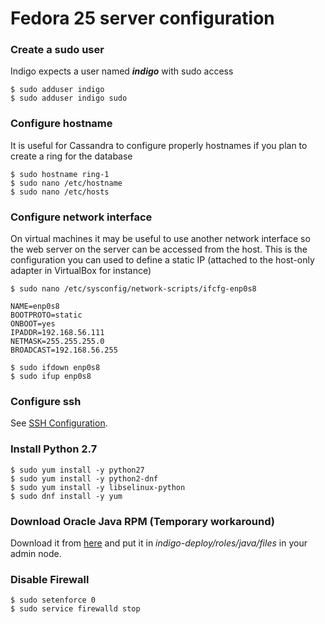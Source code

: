 # Fedora 25 server configuration


### Create a sudo user

Indigo expects a user named _**indigo**_ with sudo access

```
$ sudo adduser indigo
$ sudo adduser indigo sudo
```

### Configure hostname

It is useful for Cassandra to configure properly hostnames if you plan to
create a ring for the database

```
$ sudo hostname ring-1
$ sudo nano /etc/hostname
$ sudo nano /etc/hosts
```

### Configure network interface

On virtual machines it may be useful to use another network interface so the
web server on the server can be accessed from the host. This is the
configuration you can used to define a static IP (attached to the host-only
adapter in VirtualBox for instance)

```
$ sudo nano /etc/sysconfig/network-scripts/ifcfg-enp0s8
```

```
NAME=enp0s8
BOOTPROTO=static
ONBOOT=yes
IPADDR=192.168.56.111
NETMASK=255.255.255.0
BROADCAST=192.168.56.255
```

```
$ sudo ifdown enp0s8
$ sudo ifup enp0s8
```

### Configure ssh

See [SSH Configuration](ssh).

### Install Python 2.7

```
$ sudo yum install -y python27
$ sudo yum install -y python2-dnf
$ sudo yum install -y libselinux-python
$ sudo dnf install -y yum
```

### Download Oracle Java RPM (Temporary workaround)

Download it from [here](http://www.oracle.com/technetwork/java/javase/downloads/jdk8-downloads-2133151.html)
and put it in _indigo-deploy/roles/java/files_ in your admin node.


### Disable Firewall

```
$ sudo setenforce 0
$ sudo service firewalld stop
```
